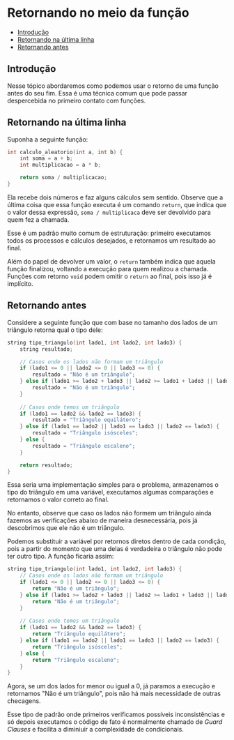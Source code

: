 # Retornando no meio da função

<!-- toc -->
- [Introdução](#introdução)
- [Retornando na última linha](#retornando-na-última-linha)
- [Retornando antes](#retornando-antes)
<!-- toc -->

## Introdução

Nesse tópico abordaremos como podemos usar o retorno de uma função antes do seu fim. Essa é uma técnica comum que pode passar despercebida no primeiro contato com funções.

## Retornando na última linha

Suponha a seguinte função:

```cpp
int calculo_aleatorio(int a, int b) {
    int soma = a + b;
    int multiplicacao = a * b;

    return soma / multiplicacao;
}
```

Ela recebe dois números e faz alguns cálculos sem sentido. Observe que a última coisa que essa função executa é um comando `return`, que indica que o valor dessa expressão, `soma / multiplicaca` deve ser devolvido para quem fez a chamada.

Esse é um padrão muito comum de estruturação: primeiro executamos todos os processos e cálculos desejados, e retornamos um resultado ao final.

Além do papel de devolver um valor, o `return` também indica que aquela função finalizou, voltando a execução para quem realizou a chamada. Funções com retorno `void` podem omitir o `return` ao final, pois isso já é implícito.

## Retornando antes

Considere a seguinte função que com base no tamanho dos lados de um triângulo retorna qual o tipo dele:

```cpp
string tipo_triangulo(int lado1, int lado2, int lado3) {
    string resultado;

    // Casos onde os lados não formam um triângulo
    if (lado1 <= 0 || lado2 <= 0 || lado3 <= 0) {
        resultado = "Não é um triângulo";
    } else if (lado1 >= lado2 + lado3 || lado2 >= lado1 + lado3 || lado3 >= lado1 + lado2) {
        resultado = "Não é um triângulo";
    }
    
    // Casos onde temos um triângulo
    if (lado1 == lado2 && lado2 == lado3) {
        resultado = "Triângulo equilátero";
    } else if (lado1 == lado2 || lado1 == lado3 || lado2 == lado3) {
        resultado = "Triângulo isósceles";
    } else {
        resultado = "Triângulo escaleno";
    }

    return resultado;
}
```

Essa seria uma implementação simples para o problema, armazenamos o tipo do triângulo em uma variável, executamos algumas comparações e retornamos o valor correto ao final.

No entanto, observe que caso os lados não formem um triângulo ainda fazemos as verificações abaixo de maneira desnecessária, pois já descobrimos que ele não é um triângulo.

Podemos substituir a variável por retornos diretos dentro de cada condição, pois a partir do momento que uma delas é verdadeira o triângulo não pode ter outro tipo. A função ficaria assim:

```cpp
string tipo_triangulo(int lado1, int lado2, int lado3) {
    // Casos onde os lados não formam um triângulo
    if (lado1 <= 0 || lado2 <= 0 || lado3 <= 0) {
        return "Não é um triângulo";
    } else if (lado1 >= lado2 + lado3 || lado2 >= lado1 + lado3 || lado3 >= lado1 + lado2) {
        return "Não é um triângulo";
    }
    
    // Casos onde temos um triângulo
    if (lado1 == lado2 && lado2 == lado3) {
        return "Triângulo equilátero";
    } else if (lado1 == lado2 || lado1 == lado3 || lado2 == lado3) {
        return "Triângulo isósceles";
    } else {
        return "Triângulo escaleno";
    }
}
```

Agora, se um dos lados for menor ou igual a 0, já paramos a execução e retornamos "Não é um triângulo", pois não há mais necessidade de outras checagens.

Esse tipo de padrão onde primeiros verificamos possíveis inconsistências e só depois executamos o código de fato é normalmente chamado de *Guard Clauses* e facilita a diminiuir a complexidade de condicionais.

